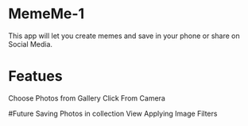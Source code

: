 # MemeMe-1

This app will let you create memes and save in your phone or share on Social Media. 

# Featues
Choose Photos from Gallery
Click From Camera

#Future
Saving Photos in collection View
Applying Image Filters
